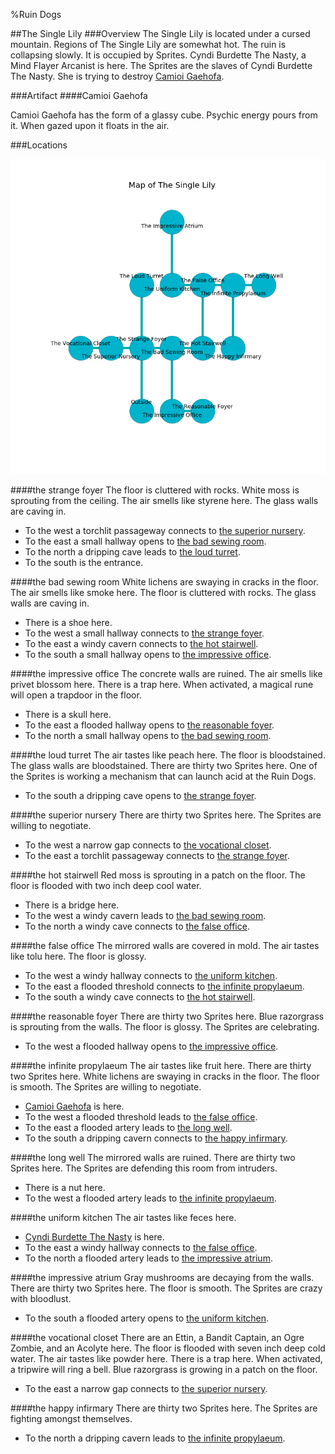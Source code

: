 %Ruin Dogs

##The Single Lily
###Overview
The Single Lily is located under a cursed mountain. Regions of The Single Lily are somewhat hot. The ruin is collapsing slowly. It is occupied by Sprites. <a name="Cyndi-Burdette-The-Nasty"></a>Cyndi Burdette The Nasty, a Mind Flayer Arcanist is here. The Sprites are the slaves of Cyndi Burdette The Nasty. She  is trying to destroy [Camioi Gaehofa](#Camioi-Gaehofa). 



###Artifact
####<a name="Camioi-Gaehofa"></a>Camioi Gaehofa


Camioi Gaehofa has the form of a glassy cube. Psychic energy pours from it. When gazed upon it floats in the air. 





###Locations


![](../v2/images/The-Single-Lily.png)

####<a name="the-strange-foyer"></a>the strange foyer
The floor is cluttered with rocks. White moss is sprouting from the ceiling. The air smells like styrene here. The glass walls are caving in. 



* To the west a torchlit passageway connects to [the superior nursery](#the-superior-nursery).
* To the east a small hallway opens to [the bad sewing room](#the-bad-sewing-room).
* To the north a dripping cave leads to [the loud turret](#the-loud-turret).
* To the south is the entrance.


####<a name="the-bad-sewing-room"></a>the bad sewing room
White lichens are swaying in cracks in the floor. The air smells like smoke here. The floor is cluttered with rocks. The glass walls are caving in. 



* There is a shoe here.
* To the west a small hallway connects to [the strange foyer](#the-strange-foyer).
* To the east a windy cavern connects to [the hot stairwell](#the-hot-stairwell).
* To the south a small hallway opens to [the impressive office](#the-impressive-office).


####<a name="the-impressive-office"></a>the impressive office
The concrete walls are ruined. The air smells like privet blossom here. There is a trap here. When activated, a magical rune will open a trapdoor in the floor. 



* There is a skull here.
* To the east a flooded hallway opens to [the reasonable foyer](#the-reasonable-foyer).
* To the north a small hallway opens to [the bad sewing room](#the-bad-sewing-room).


####<a name="the-loud-turret"></a>the loud turret
The air tastes like peach here. The floor is bloodstained. The glass walls are bloodstained. There are thirty two Sprites here. One of the Sprites is working a mechanism that can launch acid at the Ruin Dogs. 



* To the south a dripping cave opens to [the strange foyer](#the-strange-foyer).


####<a name="the-superior-nursery"></a>the superior nursery
There are thirty two Sprites here. The Sprites are willing to negotiate. 



* To the west a narrow gap connects to [the vocational closet](#the-vocational-closet).
* To the east a torchlit passageway connects to [the strange foyer](#the-strange-foyer).


####<a name="the-hot-stairwell"></a>the hot stairwell
Red moss is sprouting in a patch on the floor. The floor is flooded with two inch deep cool water. 



* There is a bridge here.
* To the west a windy cavern leads to [the bad sewing room](#the-bad-sewing-room).
* To the north a windy cave connects to [the false office](#the-false-office).


####<a name="the-false-office"></a>the false office
The mirrored walls are covered in mold. The air tastes like tolu here. The floor is glossy. 



* To the west a windy hallway connects to [the uniform kitchen](#the-uniform-kitchen).
* To the east a flooded threshold connects to [the infinite propylaeum](#the-infinite-propylaeum).
* To the south a windy cave connects to [the hot stairwell](#the-hot-stairwell).


####<a name="the-reasonable-foyer"></a>the reasonable foyer
There are thirty two Sprites here. Blue razorgrass is sprouting from the walls. The floor is glossy. The Sprites are celebrating. 



* To the west a flooded hallway opens to [the impressive office](#the-impressive-office).


####<a name="the-infinite-propylaeum"></a>the infinite propylaeum
The air tastes like fruit here. There are thirty two Sprites here. White lichens are swaying in cracks in the floor. The floor is smooth. The Sprites are willing to negotiate. 



* [Camioi Gaehofa](#Camioi-Gaehofa) is here.
* To the west a flooded threshold leads to [the false office](#the-false-office).
* To the east a flooded artery leads to [the long well](#the-long-well).
* To the south a dripping cavern connects to [the happy infirmary](#the-happy-infirmary).


####<a name="the-long-well"></a>the long well
The mirrored walls are ruined. There are thirty two Sprites here. The Sprites are defending this room from intruders. 



* There is a nut here.
* To the west a flooded artery leads to [the infinite propylaeum](#the-infinite-propylaeum).


####<a name="the-uniform-kitchen"></a>the uniform kitchen
The air tastes like feces here. 



* [Cyndi Burdette The Nasty](#Cyndi-Burdette-The-Nasty) is here.
* To the east a windy hallway connects to [the false office](#the-false-office).
* To the north a flooded artery leads to [the impressive atrium](#the-impressive-atrium).


####<a name="the-impressive-atrium"></a>the impressive atrium
Gray mushrooms are decaying from the walls. There are thirty two Sprites here. The floor is smooth. The Sprites are crazy with bloodlust. 



* To the south a flooded artery opens to [the uniform kitchen](#the-uniform-kitchen).


####<a name="the-vocational-closet"></a>the vocational closet
There are an Ettin, a Bandit Captain, an Ogre Zombie, and an Acolyte here. The floor is flooded with seven inch deep cold water. The air tastes like powder here. There is a trap here. When activated, a tripwire will ring a bell. Blue razorgrass is growing in a patch on the floor. 



* To the east a narrow gap connects to [the superior nursery](#the-superior-nursery).


####<a name="the-happy-infirmary"></a>the happy infirmary
There are thirty two Sprites here. The Sprites are fighting amongst themselves. 



* To the north a dripping cavern leads to [the infinite propylaeum](#the-infinite-propylaeum).


